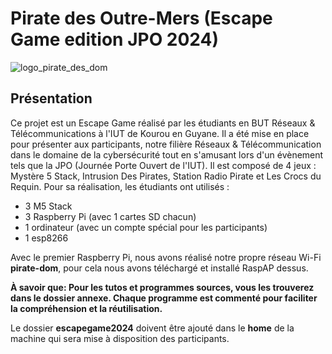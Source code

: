 # Pirate des Outre-Mers (Escape Game edition JPO 2024)
![logo_pirate_des_dom](https://github.com/user-attachments/assets/01934350-f3e3-4c68-81c6-88f061f609ec)
## Présentation
Ce projet est un Escape Game réalisé par les étudiants en BUT Réseaux & Télécommunications à l'IUT de Kourou en Guyane. Il a été mise en place pour présenter aux participants, notre filière Réseaux & Télécommunication dans le domaine de la cybersécurité tout en s'amusant lors d'un évènement tels que la JPO (Journée Porte Ouvert de l'IUT). Il est composé de 4 jeux : Mystère 5 Stack, Intrusion Des Pirates, Station Radio Pirate et Les Crocs du Requin. Pour sa réalisation, les étudiants ont utilisés :
- 3 M5 Stack
- 3 Raspberry Pi (avec 1 cartes SD chacun)
- 1 ordinateur (avec un compte spécial pour les participants)
- 1 esp8266

Avec le premier Raspberry Pi, nous avons réalisé notre propre réseau Wi-Fi **pirate-dom**, pour cela nous avons téléchargé et installé RaspAP dessus.

**À savoir que: Pour les tutos et programmes sources, vous les trouverez dans le dossier annexe. Chaque programme est commenté pour faciliter la compréhension et la réutilisation.**

Le dossier **escapegame2024** doivent être ajouté dans le **home** de la machine qui sera mise à disposition des participants.
